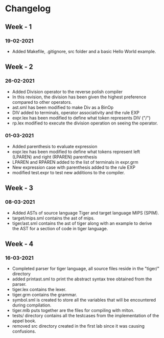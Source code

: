 # Changelog

## Week - 1
### 19-02-2021
- Added Makefile, .gitignore, src folder and a basic Hello World example.

## Week - 2
### 26-02-2021
- Added Division operator to the reverse polish compiler
- In this revision, the division has been given the highest preference compared to other operators.
- ast.sml has been modified to make Div as a BinOp
- DIV added to terminals, operator associativity and the rule EXP
- expr.lex has been modified to define what token represents DIV ("/")
- rp.lex modified to execute the division operation on seeing the operator.
### 01-03-2021
- Added parenthesis to evaluate expression
- expr.lex has been modified to define what tokens represent left (LPAREN) and right (RPAREN) parenthesis
- LPAREN and RPAREN added to the list of terminals in expr.grm
- New expression case with parenthesis added to the rule EXP
- modified test.expr to test new additions to the compiler.

## Week - 3
### 08-03-2021
- Added ASTs of source language Tiger and target language MIPS (SPIM).
- target/mips.sml contains the ast of mips.
- tiger/ast.sml contains the ast of tiger along with an example to derive the AST for a section of code in tiger language.

## Week - 4
### 16-03-2021
- Completed parser for tiger language, all source files reside in the "tiger/" directory
- added printast.sml to print the abstract syntax tree obtained from the parser.
- tiger.lex contains the lexer.
- tiger.grm contains the grammar.
- symbol.sml is created to store all the variables that will be encountered during compilation.
- tiger.mlb puts together are the files for compiling with mlton.
- tests/ directory contains all the testcases from the implementation of the appel book.
- removed src directory created in the first lab since it was causing confusions.